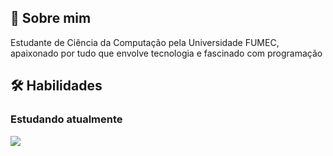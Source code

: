 
## 🚀 Sobre mim
Estudante de Ciência da Computação pela Universidade FUMEC, apaixonado por tudo que envolve tecnologia e fascinado com programação


## 🛠 Habilidades
### Estudando atualmente
<img src="https://cdn.jsdelivr.net/gh/devicons/devicon@latest/icons/html5/html5-original-wordmark.svg" />


          


